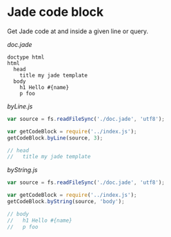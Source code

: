 # Jade code block
Get Jade code at and inside a given line or query.


_doc.jade_
```jade
doctype html
html
  head
    title my jade template
  body
    h1 Hello #{name}
    p foo
```

_byLine.js_
```js
var source = fs.readFileSync('./doc.jade', 'utf8');

var getCodeBlock = require('../index.js');
getCodeBlock.byLine(source, 3);

// head
//   title my jade template
```

_byString.js_
```js
var source = fs.readFileSync('./doc.jade', 'utf8');

var getCodeBlock = require('../index.js');
getCodeBlock.byString(source, 'body');

// body
//   h1 Hello #{name}
//   p foo
```